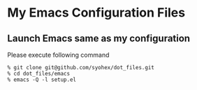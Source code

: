 # My Emacs Configuration Files


## Launch Emacs same as my configuration

Please execute following command

````
% git clone git@github.com/syohex/dot_files.git
% cd dot_files/emacs
% emacs -Q -l setup.el
````
